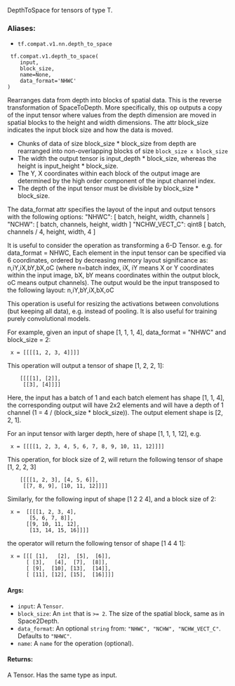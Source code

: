 
DepthToSpace for tensors of type T.
### Aliases:
- `tf.compat.v1.nn.depth_to_space`

```
 tf.compat.v1.depth_to_space(
    input,
    block_size,
    name=None,
    data_format='NHWC'
)
```

Rearranges data from depth into blocks of spatial data. This is the reverse transformation of SpaceToDepth. More specifically, this op outputs a copy of the input tensor where values from the depth dimension are moved in spatial blocks to the height and width dimensions. The attr block_size indicates the input block size and how the data is moved.
- Chunks of data of size block_size * block_size from depth are rearranged into non-overlapping blocks of size `block_size x block_size`
- The width the output tensor is input_depth * block_size, whereas the height is input_height * block_size.
- The Y, X coordinates within each block of the output image are determined by the high order component of the input channel index.
- The depth of the input tensor must be divisible by block_size * block_size.

The data_format attr specifies the layout of the input and output tensors with the following options: "NHWC": [ batch, height, width, channels ] "NCHW": [ batch, channels, height, width ] "NCHW_VECT_C": qint8 [ batch, channels / 4, height, width, 4 ]

It is useful to consider the operation as transforming a 6-D Tensor. e.g. for data_format = NHWC, Each element in the input tensor can be specified via 6 coordinates, ordered by decreasing memory layout significance as: n,iY,iX,bY,bX,oC (where n=batch index, iX, iY means X or Y coordinates within the input image, bX, bY means coordinates within the output block, oC means output channels). The output would be the input transposed to the following layout: n,iY,bY,iX,bX,oC

This operation is useful for resizing the activations between convolutions (but keeping all data), e.g. instead of pooling. It is also useful for training purely convolutional models.

For example, given an input of shape [1, 1, 1, 4], data_format = "NHWC" and block_size = 2:

```
 x = [[[[1, 2, 3, 4]]]]
```

This operation will output a tensor of shape [1, 2, 2, 1]:

```
    [[[[1], [2]],
     [[3], [4]]]]
```

Here, the input has a batch of 1 and each batch element has shape [1, 1, 4], the corresponding output will have 2x2 elements and will have a depth of 1 channel (1 = 4 / (block_size * block_size)). The output element shape is [2, 2, 1].

For an input tensor with larger depth, here of shape [1, 1, 1, 12], e.g.

```
 x = [[[[1, 2, 3, 4, 5, 6, 7, 8, 9, 10, 11, 12]]]]
```

This operation, for block size of 2, will return the following tensor of shape [1, 2, 2, 3]

```
    [[[[1, 2, 3], [4, 5, 6]],
     [[7, 8, 9], [10, 11, 12]]]]
```

Similarly, for the following input of shape [1 2 2 4], and a block size of 2:

```
 x =  [[[[1, 2, 3, 4],
       [5, 6, 7, 8]],
      [[9, 10, 11, 12],
       [13, 14, 15, 16]]]]
```

the operator will return the following tensor of shape [1 4 4 1]:

```
 x = [[[ [1],   [2],  [5],  [6]],
      [ [3],   [4],  [7],  [8]],
      [ [9],  [10], [13],  [14]],
      [ [11], [12], [15],  [16]]]]
```
#### Args:
- `input`: A `Tensor`.
- `block_size`: An `int` that is `>= 2`. The size of the spatial block, same as in Space2Depth.
- `data_format`: An optional `string` from: `"NHWC", "NCHW", "NCHW_VECT_C"`. Defaults to `"NHWC"`.
- `name`: A `name` for the operation (optional).
#### Returns:

A Tensor. Has the same type as input.
